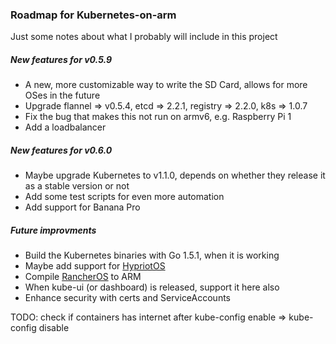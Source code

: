 ### Roadmap for Kubernetes-on-arm

Just some notes about what I probably will include in this project

##### New features for v0.5.9
 - A new, more customizable way to write the SD Card, allows for more OSes in the future
 - Upgrade flannel => v0.5.4, etcd => 2.2.1, registry => 2.2.0, k8s => 1.0.7
 - Fix the bug that makes this not run on armv6, e.g. Raspberry Pi 1
 - Add a loadbalancer

##### New features for v0.6.0
 - Maybe upgrade Kubernetes to v1.1.0, depends on whether they release it as a stable version or not
 - Add some test scripts for even more automation
 - Add support for Banana Pro


##### Future improvments
 - Build the Kubernetes binaries with Go 1.5.1, when it is working
 - Maybe add support for [HypriotOS](http://blog.hypriot.com)
 - Compile [RancherOS](https://github.com/rancher/os) to ARM
 - When kube-ui (or dashboard) is released, support it here also
 - Enhance security with certs and ServiceAccounts


 TODO: check if containers has internet after kube-config enable => kube-config disable